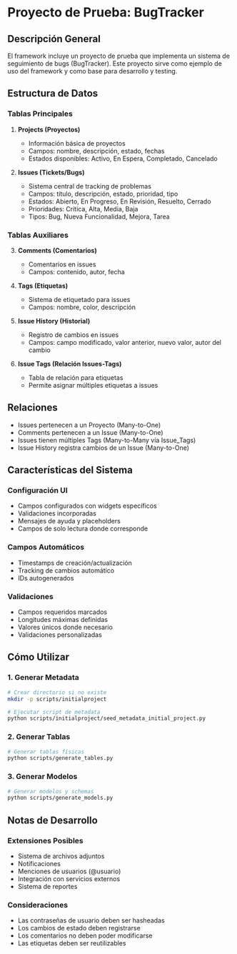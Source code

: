 # Proyecto de Prueba: BugTracker

## Descripción General

El framework incluye un proyecto de prueba que implementa un sistema de seguimiento de bugs (BugTracker). Este proyecto sirve como ejemplo de uso del framework y como base para desarrollo y testing.

## Estructura de Datos

### Tablas Principales

1. **Projects (Proyectos)**

   - Información básica de proyectos
   - Campos: nombre, descripción, estado, fechas
   - Estados disponibles: Activo, En Espera, Completado, Cancelado

2. **Issues (Tickets/Bugs)**

   - Sistema central de tracking de problemas
   - Campos: título, descripción, estado, prioridad, tipo
   - Estados: Abierto, En Progreso, En Revisión, Resuelto, Cerrado
   - Prioridades: Crítica, Alta, Media, Baja
   - Tipos: Bug, Nueva Funcionalidad, Mejora, Tarea

### Tablas Auxiliares

3. **Comments (Comentarios)**

   - Comentarios en issues
   - Campos: contenido, autor, fecha

4. **Tags (Etiquetas)**

   - Sistema de etiquetado para issues
   - Campos: nombre, color, descripción

5. **Issue History (Historial)**

   - Registro de cambios en issues
   - Campos: campo modificado, valor anterior, nuevo valor, autor del cambio

6. **Issue Tags (Relación Issues-Tags)**

   - Tabla de relación para etiquetas
   - Permite asignar múltiples etiquetas a issues

## Relaciones

- Issues pertenecen a un Proyecto (Many-to-One)
- Comments pertenecen a un Issue (Many-to-One)
- Issues tienen múltiples Tags (Many-to-Many vía Issue_Tags)
- Issue History registra cambios de un Issue (Many-to-One)

## Características del Sistema

### Configuración UI

- Campos configurados con widgets específicos
- Validaciones incorporadas
- Mensajes de ayuda y placeholders
- Campos de solo lectura donde corresponde

### Campos Automáticos

- Timestamps de creación/actualización
- Tracking de cambios automático
- IDs autogenerados

### Validaciones

- Campos requeridos marcados
- Longitudes máximas definidas
- Valores únicos donde necesario
- Validaciones personalizadas

## Cómo Utilizar

### 1. Generar Metadata

```bash
# Crear directorio si no existe
mkdir -p scripts/initialproject

# Ejecutar script de metadata
python scripts/initialproject/seed_metadata_initial_project.py
```

### 2. Generar Tablas

```bash
# Generar tablas físicas
python scripts/generate_tables.py
```

### 3. Generar Modelos

```bash
# Generar modelos y schemas
python scripts/generate_models.py
```

## Notas de Desarrollo

### Extensiones Posibles

- Sistema de archivos adjuntos
- Notificaciones
- Menciones de usuarios (@usuario)
- Integración con servicios externos
- Sistema de reportes

### Consideraciones

- Las contraseñas de usuario deben ser hasheadas
- Los cambios de estado deben registrarse
- Los comentarios no deben poder modificarse
- Las etiquetas deben ser reutilizables
